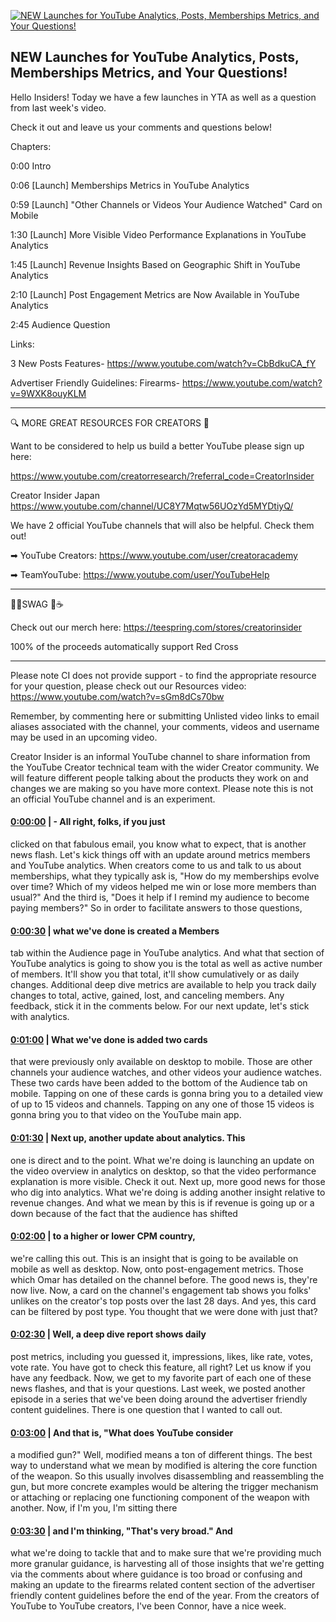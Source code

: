 [![NEW Launches for YouTube Analytics, Posts, Memberships Metrics, and Your Questions!](https://i.ytimg.com/vi/3riz6Iz9D_4/maxresdefault.jpg)](https://www.youtube.com/watch?v=3riz6Iz9D_4)

## NEW Launches for YouTube Analytics, Posts, Memberships Metrics, and Your Questions!

Hello Insiders! Today we have a few launches in YTA as well as a question from last week's video.



Check it out and leave us your comments and questions below!



Chapters:

0:00 Intro

0:06 [Launch] Memberships Metrics in YouTube Analytics

0:59 [Launch] "Other Channels or Videos Your Audience Watched" Card on Mobile

1:30 [Launch] More Visible Video Performance Explanations in YouTube Analytics

1:45 [Launch] Revenue Insights Based on Geographic Shift in YouTube Analytics

2:10 [Launch] Post Engagement Metrics are Now Available in YouTube Analytics

2:45 Audience Question 



Links:

3 New Posts Features- https://www.youtube.com/watch?v=CbBdkuCA_fY

Advertiser Friendly Guidelines: Firearms- https://www.youtube.com/watch?v=9WXK8ouyKLM



-------------------------------------------



🔍 MORE GREAT RESOURCES FOR CREATORS 🔎



Want to be considered to help us build a better YouTube please sign up here: 

https://www.youtube.com/creatorresearch/?referral_code=CreatorInsider



Creator Insider Japan https://www.youtube.com/channel/UC8Y7Mqtw56UOzYd5MYDtiyQ/



We have 2 official YouTube channels that will also be helpful. Check them out! 



➡ YouTube Creators: https://www.youtube.com/user/creatoracademy



➡ TeamYouTube: https://www.youtube.com/user/YouTubeHelp



-------------------------------------------



👕👚SWAG 🎽☕



Check out our merch here: https://teespring.com/stores/creatorinsider



100% of the proceeds automatically support Red Cross



-------------------------------------------

Please note CI does not provide support - to find the appropriate resource for your question, please check out our Resources video: https://www.youtube.com/watch?v=sGm8dCs70bw



Remember, by commenting here or submitting Unlisted video links to email aliases associated with the channel, your comments, videos and username may be used in an upcoming video.



Creator Insider is an informal YouTube channel to share information from the YouTube Creator technical team with the wider Creator community. We will feature different people talking about the products they work on and changes we are making so you have more context. Please note this is not an official YouTube channel and is an experiment.



#### [0:00:00](https://www.youtube.com/watch?v=3riz6Iz9D_4&t=0) |  - All right, folks, if you just

clicked on that fabulous email, you know what to expect, that is another news flash. Let's kick things off with an update around metrics members and YouTube analytics. When creators come to us and talk to us about memberships, what they typically ask is, "How do my memberships evolve over time? Which of my videos helped me win or lose more members than usual?" And the third is, "Does it help if I remind my audience to become paying members?" So in order to facilitate answers to those questions,  

#### [0:00:30](https://www.youtube.com/watch?v=3riz6Iz9D_4&t=30) |  what we've done is created a Members

tab within the Audience page in YouTube analytics. And what that section of YouTube analytics is going to show you is the total as well as active number of members. It'll show you that total, it'll show cumulatively or as daily changes. Additional deep dive metrics are available to help you track daily changes to total, active, gained, lost, and canceling members. Any feedback, stick it in the comments below. For our next update, let's stick with analytics.  

#### [0:01:00](https://www.youtube.com/watch?v=3riz6Iz9D_4&t=60) |  What we've done is added two cards

that were previously only available on desktop to mobile. Those are other channels your audience watches, and other videos your audience watches. These two cards have been added to the bottom of the Audience tab on mobile. Tapping on one of these cards is gonna bring you to a detailed view of up to 15 videos and channels. Tapping on any one of those 15 videos is gonna bring you to that video on the YouTube main app.  

#### [0:01:30](https://www.youtube.com/watch?v=3riz6Iz9D_4&t=90) |  Next up, another update about analytics. This

one is direct and to the point. What we're doing is launching an update on the video overview in analytics on desktop, so that the video performance explanation is more visible. Check it out. Next up, more good news for those who dig into analytics. What we're doing is adding another insight relative to revenue changes. And what we mean by this is if revenue is going up or a down because of the fact that the audience has shifted  

#### [0:02:00](https://www.youtube.com/watch?v=3riz6Iz9D_4&t=120) |  to a higher or lower CPM country,

we're calling this out. This is an insight that is going to be available on mobile as well as desktop. Now, onto post-engagement metrics. Those which Omar has detailed on the channel before. The good news is, they're now live. Now, a card on the channel's engagement tab shows you folks' unlikes on the creator's top posts over the last 28 days. And yes, this card can be filtered by post type. You thought that we were done with just that?  

#### [0:02:30](https://www.youtube.com/watch?v=3riz6Iz9D_4&t=150) |  Well, a deep dive report shows daily

post metrics, including you guessed it, impressions, likes, like rate, votes, vote rate. You have got to check this feature, all right? Let us know if you have any feedback. Now, we get to my favorite part of each one of these news flashes, and that is your questions. Last week, we posted another episode in a series that we've been doing around the advertiser friendly content guidelines. There is one question that I wanted to call out.  

#### [0:03:00](https://www.youtube.com/watch?v=3riz6Iz9D_4&t=180) |  And that is, "What does YouTube consider

a modified gun?" Well, modified means a ton of different things. The best way to understand what we mean by modified is altering the core function of the weapon. So this usually involves disassembling and reassembling the gun, but more concrete examples would be altering the trigger mechanism or attaching or replacing one functioning component of the weapon with another. Now, if I'm you, I'm sitting there  

#### [0:03:30](https://www.youtube.com/watch?v=3riz6Iz9D_4&t=210) |  and I'm thinking, "That's very broad." And

what we're doing to tackle that and to make sure that we're providing much more granular guidance, is harvesting all of those insights that we're getting via the comments about where guidance is too broad or confusing and making an update to the firearms related content section of the advertiser friendly content guidelines before the end of the year. From the creators of YouTube to YouTube creators, I've been Connor, have a nice week.  